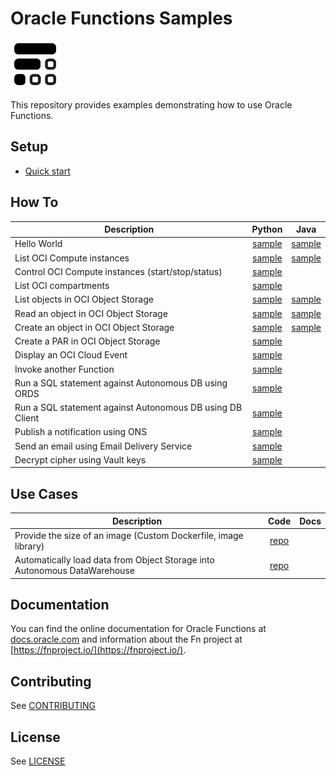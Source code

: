 # Oracle Functions Samples

![Oracle Functions logo](./images/FunctionsLogo_16x16.png)

This repository provides examples demonstrating how to use Oracle Functions.

## Setup
* [Quick start](https://www.oracle.com/webfolder/technetwork/tutorials/infographics/oci_faas_gettingstarted_quickview/functions_quickview_top/functions_quickview/index.html)

## How To
| Description                                          | Python | Java | 
|------------------------------------------------------|:------:|:----:|
| Hello World                                          |[sample](./helloworld)|[sample](./helloworld)|
| List OCI Compute instances                           |[sample](./oci-list-instances-python)|[sample](./oci-list-instances-java)|
| Control OCI Compute instances (start/stop/status)    |[sample](./oci-compute-control-python)|
| List OCI compartments                                |[sample](./oci-list-compartments-python)|
| List objects in OCI Object Storage                   |[sample](./oci-objectstorage-list-objects-python)|[sample](./oci-objectstorage-list-objects-java)|
| Read an object in OCI Object Storage                 |[sample](./oci-objectstorage-get-object-python)|[sample](./oci-objectstorage-get-object-java)|
| Create an object in OCI Object Storage               |[sample](./oci-objectstorage-put-object-python)|[sample](./oci-objectstorage-put-object-java)|
| Create a PAR in OCI Object Storage                   |[sample](./oci-objectstorage-create-par-python)||
| Display an OCI Cloud Event                           |[sample](./oci-event-display-python)|
| Invoke another Function                              |[sample](./oci-invoke-function-python)| |
| Run a SQL statement against Autonomous DB using ORDS | [sample](./oci-adb-ords-runsql-python) | 
| Run a SQL statement against Autonomous DB using DB Client |[sample](./oci-adb-client-runsql-python)|| 
| Publish a notification using ONS                     |[sample](./oci-ons-publish-python)|
| Send an email using Email Delivery Service           |[sample](./oci-email-send-python)|
| Decrypt cipher using Vault keys                      |[sample](./oci-vault-decrypt-python)

## Use Cases
| Description                                          | Code | Docs |
|------------------------------------------------------|:------:|:----:|
| Provide the size of an image (Custom Dockerfile, image library) | [repo](./imagedims-python)|
| Automatically load data from Object Storage into Autonomous DataWarehouse | [repo](./oci-load-file-into-adw-python)|

## Documentation

You can find the online documentation for Oracle Functions at [docs.oracle.com](https://docs.cloud.oracle.com/iaas/Content/Functions/Concepts/functionsoverview.htm) and information about the Fn project at [https://fnproject.io/](https://fnproject.io/).

## Contributing

See [CONTRIBUTING](./CONTRIBUTING.md)

## License

See [LICENSE](./LICENSE.txt)
